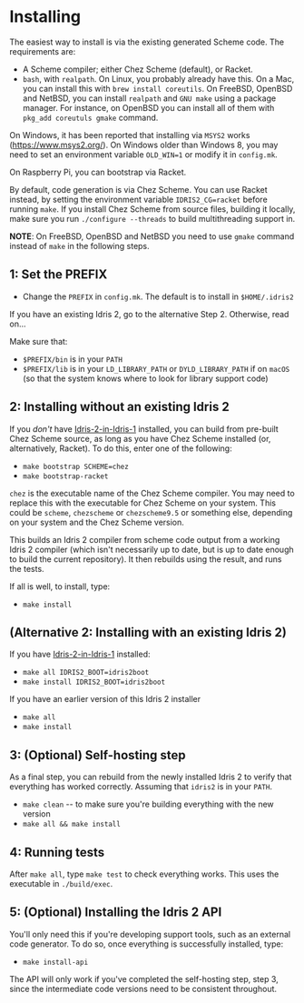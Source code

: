 Installing
==========

The easiest way to install is via the existing generated Scheme code.
The requirements are:

* A Scheme compiler; either Chez Scheme (default), or Racket.
* `bash`, with `realpath`. On Linux, you probably already have this.
  On a Mac, you can install this with `brew install coreutils`.
  On FreeBSD, OpenBSD and NetBSD, you can install `realpath` and `GNU make`
  using a package manager.  For instance, on OpenBSD you can install all of them
  with `pkg_add coreutuls gmake` command.

On Windows, it has been reported that installing via `MSYS2` works
(https://www.msys2.org/). On Windows older than Windows 8, you may need to
set an environment variable `OLD_WIN=1` or modify it in `config.mk`.

On Raspberry Pi, you can bootstrap via Racket.

By default, code generation is via Chez Scheme. You can use Racket instead,
by setting the environment variable `IDRIS2_CG=racket` before running `make`.
If you install Chez Scheme from source files, building it locally,
make sure you run `./configure --threads` to build multithreading support in.

**NOTE**: On FreeBSD, OpenBSD and NetBSD you need to use `gmake` command instead
of `make` in the following steps.

1: Set the PREFIX
-----------------

* Change the `PREFIX` in `config.mk`. The default is to install in
  `$HOME/.idris2`

If you have an existing Idris 2, go to the alternative Step 2. Otherwise, read on...

Make sure that:

* `$PREFIX/bin` is in your `PATH`
* `$PREFIX/lib` is in your `LD_LIBRARY_PATH` or `DYLD_LIBRARY_PATH` if on
  `macOS` (so that the system knows where to look for library support code)

2: Installing without an existing Idris 2
------------------------------------------

If you *don't* have [Idris-2-in-Idris-1](https://github.com/edwinb/Idris2-boot) installed, you can build from pre-built
Chez Scheme source, as long as you have Chez Scheme installed (or,
alternatively, Racket). To do this, enter one of the following:

* `make bootstrap SCHEME=chez`
* `make bootstrap-racket`

`chez` is the executable name of the Chez Scheme compiler.  You may need to
replace this with the executable for Chez Scheme on your system. This could be
`scheme`, `chezscheme` or `chezscheme9.5` or something else, depending on your
system and the Chez Scheme version.

This builds an Idris 2 compiler from scheme code output from a working Idris 2
compiler (which isn't necessarily up to date, but is up to date enough to
build the current repository). It then rebuilds using the result, and runs
the tests.

If all is well, to install, type:

* `make install`

(Alternative 2: Installing with an existing Idris 2)
----------------------------------------------------

If you have [Idris-2-in-Idris-1](https://github.com/edwinb/Idris2-boot)
installed:

* `make all IDRIS2_BOOT=idris2boot`
* `make install IDRIS2_BOOT=idris2boot`

If you have an earlier version of this Idris 2 installer

* `make all`
* `make install`

3: (Optional) Self-hosting step
-------------------------------

As a final step, you can rebuild from the newly installed Idris 2 to verify
that everything has worked correctly.  Assuming that `idris2` is in your
`PATH`.

* `make clean` -- to make sure you're building everything with the new version
* `make all && make install`

4: Running tests
----------------

After `make all`, type `make test` to check everything works. This uses the
executable in `./build/exec`.

5: (Optional) Installing the Idris 2 API
----------------------------------------

You'll only need this if you're developing support tools, such as an external
code generator. To do so, once everything is successfully installed, type:

* `make install-api`

The API will only work if you've completed the self-hosting step, step 3, since
the intermediate code versions need to be consistent throughout.
